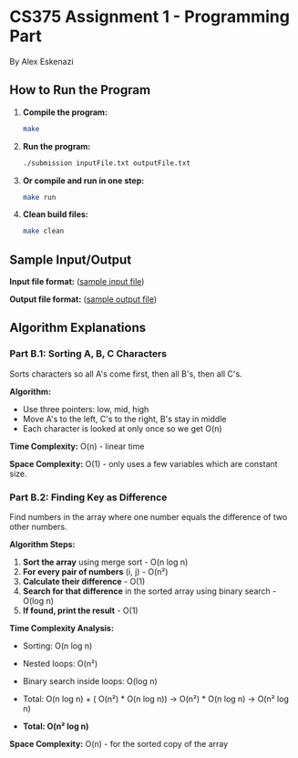 # CS375 Assignment 1 - Programming Part

By Alex Eskenazi

## How to Run the Program

1. **Compile the program:**

   ```bash
   make
   ```

2. **Run the program:**

   ```bash
   ./submission inputFile.txt outputFile.txt
   ```

3. **Or compile and run in one step:**

   ```bash
   make run
   ```

4. **Clean build files:**

   ```bash
   make clean
   ```

## Sample Input/Output

**Input file format:**
([sample input file](2025Fall_SampleInputOutputCode_TA/input.txt))

**Output file format:**
([sample output file](2025Fall_SampleInputOutputCode_TA/output.txt))

## Algorithm Explanations

### Part B.1: Sorting A, B, C Characters

Sorts characters so all A's come first, then all B's, then all C's.

**Algorithm:**

- Use three pointers: low, mid, high
- Move A's to the left, C's to the right, B's stay in middle
- Each character is looked at only once so we get O(n)

**Time Complexity:** O(n) - linear time

**Space Complexity:** O(1) - only uses a few variables which are constant size.

### Part B.2: Finding Key as Difference

Find numbers in the array where one number equals the difference of two other numbers.

**Algorithm Steps:**

1. **Sort the array** using merge sort - O(n log n)
2. **For every pair of numbers** (i, j) - O(n²)
3. **Calculate their difference** - O(1)
4. **Search for that difference** in the sorted array using binary search - O(log n)
5. **If found, print the result** - O(1)

**Time Complexity Analysis:**

- Sorting: O(n log n)
- Nested loops: O(n²)
- Binary search inside loops: O(log n)

- Total: O(n log n) + ( O(n²) * O(n log n)) -> O(n²) * O(n log n) -> O(n² log n)
- **Total: O(n² log n)**

**Space Complexity:** O(n) - for the sorted copy of the array
